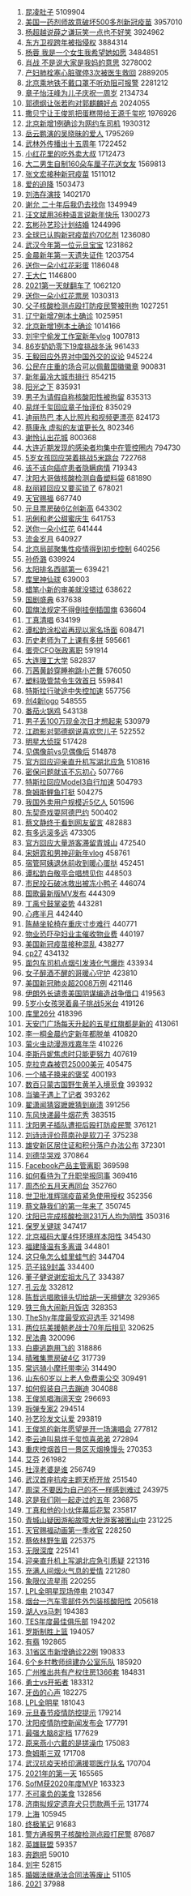 1. [昆凌肚子](https://s.weibo.com/weibo?q=%E6%98%86%E5%87%8C%E8%82%9A%E5%AD%90&Refer=top) 5109904
1. [美国一药剂师故意破坏500多剂新冠疫苗](https://s.weibo.com/weibo?q=%23%E7%BE%8E%E5%9B%BD%E4%B8%80%E8%8D%AF%E5%89%82%E5%B8%88%E6%95%85%E6%84%8F%E7%A0%B4%E5%9D%8F500%E5%A4%9A%E5%89%82%E6%96%B0%E5%86%A0%E7%96%AB%E8%8B%97%23&Refer=top) 3957010
1. [杨超越说薛之谦玩笑一点也不好笑](https://s.weibo.com/weibo?q=%E6%9D%A8%E8%B6%85%E8%B6%8A%E8%AF%B4%E8%96%9B%E4%B9%8B%E8%B0%A6%E7%8E%A9%E7%AC%91%E4%B8%80%E7%82%B9%E4%B9%9F%E4%B8%8D%E5%A5%BD%E7%AC%91&Refer=top) 3924962
1. [东方卫视跨年被指侵权](https://s.weibo.com/weibo?q=%23%E4%B8%9C%E6%96%B9%E5%8D%AB%E8%A7%86%E8%B7%A8%E5%B9%B4%E8%A2%AB%E6%8C%87%E4%BE%B5%E6%9D%83%23&Refer=top) 3884314
1. [杨蓉 我是一个女生我希望她如愿](https://s.weibo.com/weibo?q=%E6%9D%A8%E8%93%89%20%E6%88%91%E6%98%AF%E4%B8%80%E4%B8%AA%E5%A5%B3%E7%94%9F%E6%88%91%E5%B8%8C%E6%9C%9B%E5%A5%B9%E5%A6%82%E6%84%BF&Refer=top) 3484851
1. [肖战 不是说大家是我妈的意思](https://s.weibo.com/weibo?q=%E8%82%96%E6%88%98%20%E4%B8%8D%E6%98%AF%E8%AF%B4%E5%A4%A7%E5%AE%B6%E6%98%AF%E6%88%91%E5%A6%88%E7%9A%84%E6%84%8F%E6%80%9D&Refer=top) 3278002
1. [产妇肺栓塞心脏骤停3次被医生救回](https://s.weibo.com/weibo?q=%23%E4%BA%A7%E5%A6%87%E8%82%BA%E6%A0%93%E5%A1%9E%E5%BF%83%E8%84%8F%E9%AA%A4%E5%81%9C3%E6%AC%A1%E8%A2%AB%E5%8C%BB%E7%94%9F%E6%95%91%E5%9B%9E%23&Refer=top) 2889205
1. [北京乘地铁不戴口罩不听劝阻可报警](https://s.weibo.com/weibo?q=%23%E5%8C%97%E4%BA%AC%E4%B9%98%E5%9C%B0%E9%93%81%E4%B8%8D%E6%88%B4%E5%8F%A3%E7%BD%A9%E4%B8%8D%E5%90%AC%E5%8A%9D%E9%98%BB%E5%8F%AF%E6%8A%A5%E8%AD%A6%23&Refer=top) 2281212
1. [章子怡汪峰为儿子庆祝一周岁](https://s.weibo.com/weibo?q=%E7%AB%A0%E5%AD%90%E6%80%A1%E6%B1%AA%E5%B3%B0%E4%B8%BA%E5%84%BF%E5%AD%90%E5%BA%86%E7%A5%9D%E4%B8%80%E5%91%A8%E5%B2%81&Refer=top) 2134734
1. [郭德纲让张若昀对郭麒麟好点](https://s.weibo.com/weibo?q=%23%E9%83%AD%E5%BE%B7%E7%BA%B2%E8%AE%A9%E5%BC%A0%E8%8B%A5%E6%98%80%E5%AF%B9%E9%83%AD%E9%BA%92%E9%BA%9F%E5%A5%BD%E7%82%B9%23&Refer=top) 2024055
1. [撒贝宁让王俊凯把蛋糕带给王源千玺吃](https://s.weibo.com/weibo?q=%23%E6%92%92%E8%B4%9D%E5%AE%81%E8%AE%A9%E7%8E%8B%E4%BF%8A%E5%87%AF%E6%8A%8A%E8%9B%8B%E7%B3%95%E5%B8%A6%E7%BB%99%E7%8E%8B%E6%BA%90%E5%8D%83%E7%8E%BA%E5%90%83%23&Refer=top) 1976926
1. [北京新增1例确诊为网约车司机](https://s.weibo.com/weibo?q=%23%E5%8C%97%E4%BA%AC%E6%96%B0%E5%A2%9E1%E4%BE%8B%E7%A1%AE%E8%AF%8A%E4%B8%BA%E7%BD%91%E7%BA%A6%E8%BD%A6%E5%8F%B8%E6%9C%BA%23&Refer=top) 1930312
1. [岳云鹏演的吴晓昧的爱人](https://s.weibo.com/weibo?q=%23%E5%B2%B3%E4%BA%91%E9%B9%8F%E6%BC%94%E7%9A%84%E5%90%B4%E6%99%93%E6%98%A7%E7%9A%84%E7%88%B1%E4%BA%BA%23&Refer=top) 1795269
1. [武林外传播出十五周年](https://s.weibo.com/weibo?q=%23%E6%AD%A6%E6%9E%97%E5%A4%96%E4%BC%A0%E6%92%AD%E5%87%BA%E5%8D%81%E4%BA%94%E5%91%A8%E5%B9%B4%23&Refer=top) 1722452
1. [小红花里的吃外卖大叔](https://s.weibo.com/weibo?q=%23%E5%B0%8F%E7%BA%A2%E8%8A%B1%E9%87%8C%E7%9A%84%E5%90%83%E5%A4%96%E5%8D%96%E5%A4%A7%E5%8F%94%23&Refer=top) 1712473
1. [大二男生自制160朵车厘子花送女友](https://s.weibo.com/weibo?q=%E5%A4%A7%E4%BA%8C%E7%94%B7%E7%94%9F%E8%87%AA%E5%88%B6160%E6%9C%B5%E8%BD%A6%E5%8E%98%E5%AD%90%E8%8A%B1%E9%80%81%E5%A5%B3%E5%8F%8B&Refer=top) 1569813
1. [张文宏接种新冠疫苗](https://s.weibo.com/weibo?q=%E5%BC%A0%E6%96%87%E5%AE%8F%E6%8E%A5%E7%A7%8D%E6%96%B0%E5%86%A0%E7%96%AB%E8%8B%97&Refer=top) 1511012
1. [爱的迫降](https://s.weibo.com/weibo?q=%E7%88%B1%E7%9A%84%E8%BF%AB%E9%99%8D&Refer=top) 1503473
1. [刘浩存演技](https://s.weibo.com/weibo?q=%E5%88%98%E6%B5%A9%E5%AD%98%E6%BC%94%E6%8A%80&Refer=top) 1402170
1. [谢允 二十年后我仍去找你](https://s.weibo.com/weibo?q=%E8%B0%A2%E5%85%81%20%E4%BA%8C%E5%8D%81%E5%B9%B4%E5%90%8E%E6%88%91%E4%BB%8D%E5%8E%BB%E6%89%BE%E4%BD%A0&Refer=top) 1349949
1. [汪文斌用36种语言说新年快乐](https://s.weibo.com/weibo?q=%23%E6%B1%AA%E6%96%87%E6%96%8C%E7%94%A836%E7%A7%8D%E8%AF%AD%E8%A8%80%E8%AF%B4%E6%96%B0%E5%B9%B4%E5%BF%AB%E4%B9%90%23&Refer=top) 1300273
1. [玄彬孙艺珍计划结婚](https://s.weibo.com/weibo?q=%23%E7%8E%84%E5%BD%AC%E5%AD%99%E8%89%BA%E7%8F%8D%E8%AE%A1%E5%88%92%E7%BB%93%E5%A9%9A%23&Refer=top) 1244996
1. [全球已认购新冠疫苗约70亿剂](https://s.weibo.com/weibo?q=%E5%85%A8%E7%90%83%E5%B7%B2%E8%AE%A4%E8%B4%AD%E6%96%B0%E5%86%A0%E7%96%AB%E8%8B%97%E7%BA%A670%E4%BA%BF%E5%89%82&Refer=top) 1236080
1. [武汉今年第一位元旦宝宝](https://s.weibo.com/weibo?q=%E6%AD%A6%E6%B1%89%E4%BB%8A%E5%B9%B4%E7%AC%AC%E4%B8%80%E4%BD%8D%E5%85%83%E6%97%A6%E5%AE%9D%E5%AE%9D&Refer=top) 1231862
1. [金晨新年第一天遗失证件](https://s.weibo.com/weibo?q=%23%E9%87%91%E6%99%A8%E6%96%B0%E5%B9%B4%E7%AC%AC%E4%B8%80%E5%A4%A9%E9%81%97%E5%A4%B1%E8%AF%81%E4%BB%B6%23&Refer=top) 1203754
1. [送你一朵小红花彩蛋](https://s.weibo.com/weibo?q=%E9%80%81%E4%BD%A0%E4%B8%80%E6%9C%B5%E5%B0%8F%E7%BA%A2%E8%8A%B1%E5%BD%A9%E8%9B%8B&Refer=top) 1186048
1. [王大仁](https://s.weibo.com/weibo?q=%E7%8E%8B%E5%A4%A7%E4%BB%81&Refer=top) 1146800
1. [2021第一天就翻车了](https://s.weibo.com/weibo?q=%232021%E7%AC%AC%E4%B8%80%E5%A4%A9%E5%B0%B1%E7%BF%BB%E8%BD%A6%E4%BA%86%23&Refer=top) 1062120
1. [送你一朵小红花票房](https://s.weibo.com/weibo?q=%E9%80%81%E4%BD%A0%E4%B8%80%E6%9C%B5%E5%B0%8F%E7%BA%A2%E8%8A%B1%E7%A5%A8%E6%88%BF&Refer=top) 1030313
1. [父子核酸检测点殴打防疫民警被刑拘](https://s.weibo.com/weibo?q=%23%E7%88%B6%E5%AD%90%E6%A0%B8%E9%85%B8%E6%A3%80%E6%B5%8B%E7%82%B9%E6%AE%B4%E6%89%93%E9%98%B2%E7%96%AB%E6%B0%91%E8%AD%A6%E8%A2%AB%E5%88%91%E6%8B%98%23&Refer=top) 1027251
1. [辽宁新增7例本土确诊](https://s.weibo.com/weibo?q=%23%E8%BE%BD%E5%AE%81%E6%96%B0%E5%A2%9E7%E4%BE%8B%E6%9C%AC%E5%9C%9F%E7%A1%AE%E8%AF%8A%23&Refer=top) 1025951
1. [北京新增1例本土确诊](https://s.weibo.com/weibo?q=%23%E5%8C%97%E4%BA%AC%E6%96%B0%E5%A2%9E1%E4%BE%8B%E6%9C%AC%E5%9C%9F%E7%A1%AE%E8%AF%8A%23&Refer=top) 1014166
1. [刘宇宁偷发工作室新年vlog](https://s.weibo.com/weibo?q=%23%E5%88%98%E5%AE%87%E5%AE%81%E5%81%B7%E5%8F%91%E5%B7%A5%E4%BD%9C%E5%AE%A4%E6%96%B0%E5%B9%B4vlog%23&Refer=top) 1007813
1. [86岁奶奶零下19度挑战冬泳](https://s.weibo.com/weibo?q=%2386%E5%B2%81%E5%A5%B6%E5%A5%B6%E9%9B%B6%E4%B8%8B19%E5%BA%A6%E6%8C%91%E6%88%98%E5%86%AC%E6%B3%B3%23&Refer=top) 961433
1. [王毅回应外界对中国外交的议论](https://s.weibo.com/weibo?q=%23%E7%8E%8B%E6%AF%85%E5%9B%9E%E5%BA%94%E5%A4%96%E7%95%8C%E5%AF%B9%E4%B8%AD%E5%9B%BD%E5%A4%96%E4%BA%A4%E7%9A%84%E8%AE%AE%E8%AE%BA%23&Refer=top) 945224
1. [公民在庄重的场合可以佩戴国徽徽章](https://s.weibo.com/weibo?q=%E5%85%AC%E6%B0%91%E5%9C%A8%E5%BA%84%E9%87%8D%E7%9A%84%E5%9C%BA%E5%90%88%E5%8F%AF%E4%BB%A5%E4%BD%A9%E6%88%B4%E5%9B%BD%E5%BE%BD%E5%BE%BD%E7%AB%A0&Refer=top) 900831
1. [新年最冷大城市排行](https://s.weibo.com/weibo?q=%23%E6%96%B0%E5%B9%B4%E6%9C%80%E5%86%B7%E5%A4%A7%E5%9F%8E%E5%B8%82%E6%8E%92%E8%A1%8C%23&Refer=top) 854215
1. [阳光之下](https://s.weibo.com/weibo?q=%E9%98%B3%E5%85%89%E4%B9%8B%E4%B8%8B&Refer=top) 835931
1. [男子为请假自称核酸阳性被拘留](https://s.weibo.com/weibo?q=%23%E7%94%B7%E5%AD%90%E4%B8%BA%E8%AF%B7%E5%81%87%E8%87%AA%E7%A7%B0%E6%A0%B8%E9%85%B8%E9%98%B3%E6%80%A7%E8%A2%AB%E6%8B%98%E7%95%99%23&Refer=top) 835313
1. [易烊千玺回应章子怡评价](https://s.weibo.com/weibo?q=%23%E6%98%93%E7%83%8A%E5%8D%83%E7%8E%BA%E5%9B%9E%E5%BA%94%E7%AB%A0%E5%AD%90%E6%80%A1%E8%AF%84%E4%BB%B7%23&Refer=top) 835029
1. [迪丽热巴 本人比照片和视频更漂亮](https://s.weibo.com/weibo?q=%E8%BF%AA%E4%B8%BD%E7%83%AD%E5%B7%B4%20%E6%9C%AC%E4%BA%BA%E6%AF%94%E7%85%A7%E7%89%87%E5%92%8C%E8%A7%86%E9%A2%91%E6%9B%B4%E6%BC%82%E4%BA%AE&Refer=top) 824173
1. [蔡康永 虚拟的友谊更长久](https://s.weibo.com/weibo?q=%E8%94%A1%E5%BA%B7%E6%B0%B8%20%E8%99%9A%E6%8B%9F%E7%9A%84%E5%8F%8B%E8%B0%8A%E6%9B%B4%E9%95%BF%E4%B9%85&Refer=top) 802346
1. [谢怜认出花城](https://s.weibo.com/weibo?q=%23%E8%B0%A2%E6%80%9C%E8%AE%A4%E5%87%BA%E8%8A%B1%E5%9F%8E%23&Refer=top) 800368
1. [大连近期发现的感染者均集中在管控圈内](https://s.weibo.com/weibo?q=%23%E5%A4%A7%E8%BF%9E%E8%BF%91%E6%9C%9F%E5%8F%91%E7%8E%B0%E7%9A%84%E6%84%9F%E6%9F%93%E8%80%85%E5%9D%87%E9%9B%86%E4%B8%AD%E5%9C%A8%E7%AE%A1%E6%8E%A7%E5%9C%88%E5%86%85%23&Refer=top) 794730
1. [5岁女孩回应哭着挑战5米跳台](https://s.weibo.com/weibo?q=5%E5%B2%81%E5%A5%B3%E5%AD%A9%E5%9B%9E%E5%BA%94%E5%93%AD%E7%9D%80%E6%8C%91%E6%88%985%E7%B1%B3%E8%B7%B3%E5%8F%B0&Refer=top) 722768
1. [该不该向癌症患者隐瞒病情](https://s.weibo.com/weibo?q=%23%E8%AF%A5%E4%B8%8D%E8%AF%A5%E5%90%91%E7%99%8C%E7%97%87%E6%82%A3%E8%80%85%E9%9A%90%E7%9E%92%E7%97%85%E6%83%85%23&Refer=top) 719343
1. [沈阳大哥做核酸检测自备塑料袋](https://s.weibo.com/weibo?q=%E6%B2%88%E9%98%B3%E5%A4%A7%E5%93%A5%E5%81%9A%E6%A0%B8%E9%85%B8%E6%A3%80%E6%B5%8B%E8%87%AA%E5%A4%87%E5%A1%91%E6%96%99%E8%A2%8B&Refer=top) 681890
1. [赵丽颖回应又要买锁了](https://s.weibo.com/weibo?q=%23%E8%B5%B5%E4%B8%BD%E9%A2%96%E5%9B%9E%E5%BA%94%E5%8F%88%E8%A6%81%E4%B9%B0%E9%94%81%E4%BA%86%23&Refer=top) 678021
1. [天官赐福](https://s.weibo.com/weibo?q=%E5%A4%A9%E5%AE%98%E8%B5%90%E7%A6%8F&Refer=top) 667740
1. [元旦票房破6亿创新高](https://s.weibo.com/weibo?q=%E5%85%83%E6%97%A6%E7%A5%A8%E6%88%BF%E7%A0%B46%E4%BA%BF%E5%88%9B%E6%96%B0%E9%AB%98&Refer=top) 643302
1. [巩俐和老公甜蜜庆生](https://s.weibo.com/weibo?q=%E5%B7%A9%E4%BF%90%E5%92%8C%E8%80%81%E5%85%AC%E7%94%9C%E8%9C%9C%E5%BA%86%E7%94%9F&Refer=top) 641753
1. [送你一朵小红花](https://s.weibo.com/weibo?q=%E9%80%81%E4%BD%A0%E4%B8%80%E6%9C%B5%E5%B0%8F%E7%BA%A2%E8%8A%B1&Refer=top) 641444
1. [流金岁月](https://s.weibo.com/weibo?q=%E6%B5%81%E9%87%91%E5%B2%81%E6%9C%88&Refer=top) 640927
1. [北京局部聚集性疫情得到初步控制](https://s.weibo.com/weibo?q=%23%E5%8C%97%E4%BA%AC%E5%B1%80%E9%83%A8%E8%81%9A%E9%9B%86%E6%80%A7%E7%96%AB%E6%83%85%E5%BE%97%E5%88%B0%E5%88%9D%E6%AD%A5%E6%8E%A7%E5%88%B6%23&Refer=top) 640256
1. [孙侨潞](https://s.weibo.com/weibo?q=%E5%AD%99%E4%BE%A8%E6%BD%9E&Refer=top) 639924
1. [太阳排名西部第一](https://s.weibo.com/weibo?q=%E5%A4%AA%E9%98%B3%E6%8E%92%E5%90%8D%E8%A5%BF%E9%83%A8%E7%AC%AC%E4%B8%80&Refer=top) 639421
1. [库里神仙球](https://s.weibo.com/weibo?q=%23%E5%BA%93%E9%87%8C%E7%A5%9E%E4%BB%99%E7%90%83%23&Refer=top) 639003
1. [蜡笔小新的审美就没错过](https://s.weibo.com/weibo?q=%E8%9C%A1%E7%AC%94%E5%B0%8F%E6%96%B0%E7%9A%84%E5%AE%A1%E7%BE%8E%E5%B0%B1%E6%B2%A1%E9%94%99%E8%BF%87&Refer=top) 638622
1. [国剧盛典](https://s.weibo.com/weibo?q=%23%E5%9B%BD%E5%89%A7%E7%9B%9B%E5%85%B8%23&Refer=top) 637638
1. [国旗法规定不得倒挂倒插国旗](https://s.weibo.com/weibo?q=%23%E5%9B%BD%E6%97%97%E6%B3%95%E8%A7%84%E5%AE%9A%E4%B8%8D%E5%BE%97%E5%80%92%E6%8C%82%E5%80%92%E6%8F%92%E5%9B%BD%E6%97%97%23&Refer=top) 636604
1. [丁真清唱](https://s.weibo.com/weibo?q=%E4%B8%81%E7%9C%9F%E6%B8%85%E5%94%B1&Refer=top) 634199
1. [谭松韵涂松岩再现以家名场面](https://s.weibo.com/weibo?q=%23%E8%B0%AD%E6%9D%BE%E9%9F%B5%E6%B6%82%E6%9D%BE%E5%B2%A9%E5%86%8D%E7%8E%B0%E4%BB%A5%E5%AE%B6%E5%90%8D%E5%9C%BA%E9%9D%A2%23&Refer=top) 608471
1. [历史老师为了上课有多拼](https://s.weibo.com/weibo?q=%23%E5%8E%86%E5%8F%B2%E8%80%81%E5%B8%88%E4%B8%BA%E4%BA%86%E4%B8%8A%E8%AF%BE%E6%9C%89%E5%A4%9A%E6%8B%BC%23&Refer=top) 595661
1. [蛋壳CFO张政离职](https://s.weibo.com/weibo?q=%E8%9B%8B%E5%A3%B3CFO%E5%BC%A0%E6%94%BF%E7%A6%BB%E8%81%8C&Refer=top) 591914
1. [大连理工大学](https://s.weibo.com/weibo?q=%E5%A4%A7%E8%BF%9E%E7%90%86%E5%B7%A5%E5%A4%A7%E5%AD%A6&Refer=top) 582837
1. [万茜黄龄穿睡袍跳小芒舞](https://s.weibo.com/weibo?q=%23%E4%B8%87%E8%8C%9C%E9%BB%84%E9%BE%84%E7%A9%BF%E7%9D%A1%E8%A2%8D%E8%B7%B3%E5%B0%8F%E8%8A%92%E8%88%9E%23&Refer=top) 576050
1. [塑料吸管禁令生效首日](https://s.weibo.com/weibo?q=%23%E5%A1%91%E6%96%99%E5%90%B8%E7%AE%A1%E7%A6%81%E4%BB%A4%E7%94%9F%E6%95%88%E9%A6%96%E6%97%A5%23&Refer=top) 559841
1. [特斯拉行驶途中失控加速](https://s.weibo.com/weibo?q=%E7%89%B9%E6%96%AF%E6%8B%89%E8%A1%8C%E9%A9%B6%E9%80%94%E4%B8%AD%E5%A4%B1%E6%8E%A7%E5%8A%A0%E9%80%9F&Refer=top) 557756
1. [创4新logo](https://s.weibo.com/weibo?q=%23%E5%88%9B4%E6%96%B0logo%23&Refer=top) 548555
1. [番茄火锅鸡](https://s.weibo.com/weibo?q=%23%E7%95%AA%E8%8C%84%E7%81%AB%E9%94%85%E9%B8%A1%23&Refer=top) 543138
1. [男子丢100万现金次日才想起来](https://s.weibo.com/weibo?q=%E7%94%B7%E5%AD%90%E4%B8%A2100%E4%B8%87%E7%8E%B0%E9%87%91%E6%AC%A1%E6%97%A5%E6%89%8D%E6%83%B3%E8%B5%B7%E6%9D%A5&Refer=top) 530979
1. [江疏影对郭德纲说喜欢您儿子](https://s.weibo.com/weibo?q=%23%E6%B1%9F%E7%96%8F%E5%BD%B1%E5%AF%B9%E9%83%AD%E5%BE%B7%E7%BA%B2%E8%AF%B4%E5%96%9C%E6%AC%A2%E6%82%A8%E5%84%BF%E5%AD%90%23&Refer=top) 522552
1. [明星大侦探](https://s.weibo.com/weibo?q=%E6%98%8E%E6%98%9F%E5%A4%A7%E4%BE%A6%E6%8E%A2&Refer=top) 517428
1. [见偶像前vs见偶像后](https://s.weibo.com/weibo?q=%23%E8%A7%81%E5%81%B6%E5%83%8F%E5%89%8Dvs%E8%A7%81%E5%81%B6%E5%83%8F%E5%90%8E%23&Refer=top) 514878
1. [官方回应迎亲直升机写湖北应急](https://s.weibo.com/weibo?q=%E5%AE%98%E6%96%B9%E5%9B%9E%E5%BA%94%E8%BF%8E%E4%BA%B2%E7%9B%B4%E5%8D%87%E6%9C%BA%E5%86%99%E6%B9%96%E5%8C%97%E5%BA%94%E6%80%A5&Refer=top) 510816
1. [密保问题就该不忘初心](https://s.weibo.com/weibo?q=%23%E5%AF%86%E4%BF%9D%E9%97%AE%E9%A2%98%E5%B0%B1%E8%AF%A5%E4%B8%8D%E5%BF%98%E5%88%9D%E5%BF%83%23&Refer=top) 507766
1. [特斯拉回应Model3自行加速](https://s.weibo.com/weibo?q=%E7%89%B9%E6%96%AF%E6%8B%89%E5%9B%9E%E5%BA%94Model3%E8%87%AA%E8%A1%8C%E5%8A%A0%E9%80%9F&Refer=top) 504793
1. [詹姆斯鲤鱼打挺](https://s.weibo.com/weibo?q=%E8%A9%B9%E5%A7%86%E6%96%AF%E9%B2%A4%E9%B1%BC%E6%89%93%E6%8C%BA&Refer=top) 504275
1. [我国外卖用户规模近5亿人](https://s.weibo.com/weibo?q=%23%E6%88%91%E5%9B%BD%E5%A4%96%E5%8D%96%E7%94%A8%E6%88%B7%E8%A7%84%E6%A8%A1%E8%BF%915%E4%BA%BF%E4%BA%BA%23&Refer=top) 501596
1. [东契奇戏耍阿德巴约](https://s.weibo.com/weibo?q=%E4%B8%9C%E5%A5%91%E5%A5%87%E6%88%8F%E8%80%8D%E9%98%BF%E5%BE%B7%E5%B7%B4%E7%BA%A6&Refer=top) 500402
1. [蔡文静终于看到网友留言](https://s.weibo.com/weibo?q=%23%E8%94%A1%E6%96%87%E9%9D%99%E7%BB%88%E4%BA%8E%E7%9C%8B%E5%88%B0%E7%BD%91%E5%8F%8B%E7%95%99%E8%A8%80%23&Refer=top) 482883
1. [有多远滚多远](https://s.weibo.com/weibo?q=%E6%9C%89%E5%A4%9A%E8%BF%9C%E6%BB%9A%E5%A4%9A%E8%BF%9C&Refer=top) 473305
1. [官方回应大量游客滞留青城山](https://s.weibo.com/weibo?q=%23%E5%AE%98%E6%96%B9%E5%9B%9E%E5%BA%94%E5%A4%A7%E9%87%8F%E6%B8%B8%E5%AE%A2%E6%BB%9E%E7%95%99%E9%9D%92%E5%9F%8E%E5%B1%B1%23&Refer=top) 472540
1. [宋妍霏和男神迎新年vlog](https://s.weibo.com/weibo?q=%23%E5%AE%8B%E5%A6%8D%E9%9C%8F%E5%92%8C%E7%94%B7%E7%A5%9E%E8%BF%8E%E6%96%B0%E5%B9%B4vlog%23&Refer=top) 458761
1. [宿管阿姨退休前收到暖心蛋挞](https://s.weibo.com/weibo?q=%23%E5%AE%BF%E7%AE%A1%E9%98%BF%E5%A7%A8%E9%80%80%E4%BC%91%E5%89%8D%E6%94%B6%E5%88%B0%E6%9A%96%E5%BF%83%E8%9B%8B%E6%8C%9E%23&Refer=top) 452451
1. [谭松韵白敬亭合唱想见你](https://s.weibo.com/weibo?q=%E8%B0%AD%E6%9D%BE%E9%9F%B5%E7%99%BD%E6%95%AC%E4%BA%AD%E5%90%88%E5%94%B1%E6%83%B3%E8%A7%81%E4%BD%A0&Refer=top) 448503
1. [市民投石破冰救出被冻小鸭子](https://s.weibo.com/weibo?q=%E5%B8%82%E6%B0%91%E6%8A%95%E7%9F%B3%E7%A0%B4%E5%86%B0%E6%95%91%E5%87%BA%E8%A2%AB%E5%86%BB%E5%B0%8F%E9%B8%AD%E5%AD%90&Refer=top) 446074
1. [国歌最新版MV发布](https://s.weibo.com/weibo?q=%23%E5%9B%BD%E6%AD%8C%E6%9C%80%E6%96%B0%E7%89%88MV%E5%8F%91%E5%B8%83%23&Refer=top) 444309
1. [丁禹兮鼓掌姿势](https://s.weibo.com/weibo?q=%23%E4%B8%81%E7%A6%B9%E5%85%AE%E9%BC%93%E6%8E%8C%E5%A7%BF%E5%8A%BF%23&Refer=top) 443281
1. [心疼半月](https://s.weibo.com/weibo?q=%23%E5%BF%83%E7%96%BC%E5%8D%8A%E6%9C%88%23&Refer=top) 442440
1. [陈赫坐轮椅在重庆寸步难行](https://s.weibo.com/weibo?q=%E9%99%88%E8%B5%AB%E5%9D%90%E8%BD%AE%E6%A4%85%E5%9C%A8%E9%87%8D%E5%BA%86%E5%AF%B8%E6%AD%A5%E9%9A%BE%E8%A1%8C&Refer=top) 440771
1. [物业恐吓孕妇业主催收物业费](https://s.weibo.com/weibo?q=%23%E7%89%A9%E4%B8%9A%E6%81%90%E5%90%93%E5%AD%95%E5%A6%87%E4%B8%9A%E4%B8%BB%E5%82%AC%E6%94%B6%E7%89%A9%E4%B8%9A%E8%B4%B9%23&Refer=top) 440197
1. [美国新冠疫苗接种混乱](https://s.weibo.com/weibo?q=%E7%BE%8E%E5%9B%BD%E6%96%B0%E5%86%A0%E7%96%AB%E8%8B%97%E6%8E%A5%E7%A7%8D%E6%B7%B7%E4%B9%B1&Refer=top) 438277
1. [cp27](https://s.weibo.com/weibo?q=cp27&Refer=top) 434132
1. [面包车司机点烟引发液化气爆炸](https://s.weibo.com/weibo?q=%E9%9D%A2%E5%8C%85%E8%BD%A6%E5%8F%B8%E6%9C%BA%E7%82%B9%E7%83%9F%E5%BC%95%E5%8F%91%E6%B6%B2%E5%8C%96%E6%B0%94%E7%88%86%E7%82%B8&Refer=top) 433934
1. [女子醉酒不醒的哥暖心守护](https://s.weibo.com/weibo?q=%E5%A5%B3%E5%AD%90%E9%86%89%E9%85%92%E4%B8%8D%E9%86%92%E7%9A%84%E5%93%A5%E6%9A%96%E5%BF%83%E5%AE%88%E6%8A%A4&Refer=top) 423810
1. [美国新冠肺炎超2008万例](https://s.weibo.com/weibo?q=%23%E7%BE%8E%E5%9B%BD%E6%96%B0%E5%86%A0%E8%82%BA%E7%82%8E%E8%B6%852008%E4%B8%87%E4%BE%8B%23&Refer=top) 421146
1. [伊朗外长谴责美国阴谋编造战争借口](https://s.weibo.com/weibo?q=%E4%BC%8A%E6%9C%97%E5%A4%96%E9%95%BF%E8%B0%B4%E8%B4%A3%E7%BE%8E%E5%9B%BD%E9%98%B4%E8%B0%8B%E7%BC%96%E9%80%A0%E6%88%98%E4%BA%89%E5%80%9F%E5%8F%A3&Refer=top) 419563
1. [5岁小女孩哭着鼻子挑战5米台](https://s.weibo.com/weibo?q=%235%E5%B2%81%E5%B0%8F%E5%A5%B3%E5%AD%A9%E5%93%AD%E7%9D%80%E9%BC%BB%E5%AD%90%E6%8C%91%E6%88%985%E7%B1%B3%E5%8F%B0%23&Refer=top) 419126
1. [库里26分](https://s.weibo.com/weibo?q=%E5%BA%93%E9%87%8C26%E5%88%86&Refer=top) 418396
1. [天安门广场每天升起的五星红旗都是新的](https://s.weibo.com/weibo?q=%E5%A4%A9%E5%AE%89%E9%97%A8%E5%B9%BF%E5%9C%BA%E6%AF%8F%E5%A4%A9%E5%8D%87%E8%B5%B7%E7%9A%84%E4%BA%94%E6%98%9F%E7%BA%A2%E6%97%97%E9%83%BD%E6%98%AF%E6%96%B0%E7%9A%84&Refer=top) 413061
1. [李一桐金晨约定新年都脱单](https://s.weibo.com/weibo?q=%23%E6%9D%8E%E4%B8%80%E6%A1%90%E9%87%91%E6%99%A8%E7%BA%A6%E5%AE%9A%E6%96%B0%E5%B9%B4%E9%83%BD%E8%84%B1%E5%8D%95%23&Refer=top) 410820
1. [萤火虫动漫游戏嘉年华](https://s.weibo.com/weibo?q=%E8%90%A4%E7%81%AB%E8%99%AB%E5%8A%A8%E6%BC%AB%E6%B8%B8%E6%88%8F%E5%98%89%E5%B9%B4%E5%8D%8E&Refer=top) 410226
1. [李斯丹妮焦虑时只能更努力](https://s.weibo.com/weibo?q=%23%E6%9D%8E%E6%96%AF%E4%B8%B9%E5%A6%AE%E7%84%A6%E8%99%91%E6%97%B6%E5%8F%AA%E8%83%BD%E6%9B%B4%E5%8A%AA%E5%8A%9B%23&Refer=top) 407619
1. [克拉克森被罚25000美元](https://s.weibo.com/weibo?q=%E5%85%8B%E6%8B%89%E5%85%8B%E6%A3%AE%E8%A2%AB%E7%BD%9A25000%E7%BE%8E%E5%85%83&Refer=top) 405475
1. [一个橘子换来的褒奖](https://s.weibo.com/weibo?q=%23%E4%B8%80%E4%B8%AA%E6%A9%98%E5%AD%90%E6%8D%A2%E6%9D%A5%E7%9A%84%E8%A4%92%E5%A5%96%23&Refer=top) 400193
1. [数百只蒙古国野生黄羊入境觅食](https://s.weibo.com/weibo?q=%E6%95%B0%E7%99%BE%E5%8F%AA%E8%92%99%E5%8F%A4%E5%9B%BD%E9%87%8E%E7%94%9F%E9%BB%84%E7%BE%8A%E5%85%A5%E5%A2%83%E8%A7%85%E9%A3%9F&Refer=top) 393932
1. [当骗子遇上了记者](https://s.weibo.com/weibo?q=%23%E5%BD%93%E9%AA%97%E5%AD%90%E9%81%87%E4%B8%8A%E4%BA%86%E8%AE%B0%E8%80%85%23&Refer=top) 393262
1. [翟潇闻猜容嬷嬷猜到崩溃](https://s.weibo.com/weibo?q=%23%E7%BF%9F%E6%BD%87%E9%97%BB%E7%8C%9C%E5%AE%B9%E5%AC%B7%E5%AC%B7%E7%8C%9C%E5%88%B0%E5%B4%A9%E6%BA%83%23&Refer=top) 391256
1. [东风快递最牛烟花秀](https://s.weibo.com/weibo?q=%23%E4%B8%9C%E9%A3%8E%E5%BF%AB%E9%80%92%E6%9C%80%E7%89%9B%E7%83%9F%E8%8A%B1%E7%A7%80%23&Refer=top) 383515
1. [沈阳男子插队遭拒后殴打防疫民警](https://s.weibo.com/weibo?q=%23%E6%B2%88%E9%98%B3%E7%94%B7%E5%AD%90%E6%8F%92%E9%98%9F%E9%81%AD%E6%8B%92%E5%90%8E%E6%AE%B4%E6%89%93%E9%98%B2%E7%96%AB%E6%B0%91%E8%AD%A6%23&Refer=top) 376121
1. [刘诗诗评价蒋南孙是软刀子](https://s.weibo.com/weibo?q=%23%E5%88%98%E8%AF%97%E8%AF%97%E8%AF%84%E4%BB%B7%E8%92%8B%E5%8D%97%E5%AD%99%E6%98%AF%E8%BD%AF%E5%88%80%E5%AD%90%23&Refer=top) 375238
1. [雄安新区居住证和积分落户办法公布](https://s.weibo.com/weibo?q=%E9%9B%84%E5%AE%89%E6%96%B0%E5%8C%BA%E5%B1%85%E4%BD%8F%E8%AF%81%E5%92%8C%E7%A7%AF%E5%88%86%E8%90%BD%E6%88%B7%E5%8A%9E%E6%B3%95%E5%85%AC%E5%B8%83&Refer=top) 372301
1. [刘德华哭戏](https://s.weibo.com/weibo?q=%23%E5%88%98%E5%BE%B7%E5%8D%8E%E5%93%AD%E6%88%8F%23&Refer=top) 370864
1. [Facebook产品主管离职](https://s.weibo.com/weibo?q=Facebook%E4%BA%A7%E5%93%81%E4%B8%BB%E7%AE%A1%E7%A6%BB%E8%81%8C&Refer=top) 369598
1. [如何看待为了升职举报同事](https://s.weibo.com/weibo?q=%23%E5%A6%82%E4%BD%95%E7%9C%8B%E5%BE%85%E4%B8%BA%E4%BA%86%E5%8D%87%E8%81%8C%E4%B8%BE%E6%8A%A5%E5%90%8C%E4%BA%8B%23&Refer=top) 369416
1. [周杰伦五月天再同台](https://s.weibo.com/weibo?q=%23%E5%91%A8%E6%9D%B0%E4%BC%A6%E4%BA%94%E6%9C%88%E5%A4%A9%E5%86%8D%E5%90%8C%E5%8F%B0%23&Refer=top) 352760
1. [世卫批准辉瑞疫苗紧急使用授权](https://s.weibo.com/weibo?q=%23%E4%B8%96%E5%8D%AB%E6%89%B9%E5%87%86%E8%BE%89%E7%91%9E%E7%96%AB%E8%8B%97%E7%B4%A7%E6%80%A5%E4%BD%BF%E7%94%A8%E6%8E%88%E6%9D%83%23&Refer=top) 352356
1. [蔡文静我们的第一年来了](https://s.weibo.com/weibo?q=%23%E8%94%A1%E6%96%87%E9%9D%99%E6%88%91%E4%BB%AC%E7%9A%84%E7%AC%AC%E4%B8%80%E5%B9%B4%E6%9D%A5%E4%BA%86%23&Refer=top) 350745
1. [沈阳已完成核酸检测231万人均为阴性](https://s.weibo.com/weibo?q=%23%E6%B2%88%E9%98%B3%E5%B7%B2%E5%AE%8C%E6%88%90%E6%A0%B8%E9%85%B8%E6%A3%80%E6%B5%8B231%E4%B8%87%E4%BA%BA%E5%9D%87%E4%B8%BA%E9%98%B4%E6%80%A7%23&Refer=top) 350316
1. [保罗关键球](https://s.weibo.com/weibo?q=%E4%BF%9D%E7%BD%97%E5%85%B3%E9%94%AE%E7%90%83&Refer=top) 347417
1. [北京福码大厦4件环境样本阳性](https://s.weibo.com/weibo?q=%23%E5%8C%97%E4%BA%AC%E7%A6%8F%E7%A0%81%E5%A4%A7%E5%8E%A64%E4%BB%B6%E7%8E%AF%E5%A2%83%E6%A0%B7%E6%9C%AC%E9%98%B3%E6%80%A7%23&Refer=top) 345430
1. [福建降温有多离谱](https://s.weibo.com/weibo?q=%23%E7%A6%8F%E5%BB%BA%E9%99%8D%E6%B8%A9%E6%9C%89%E5%A4%9A%E7%A6%BB%E8%B0%B1%23&Refer=top) 344801
1. [这只龟怎么蛙里蛙气的](https://s.weibo.com/weibo?q=%23%E8%BF%99%E5%8F%AA%E9%BE%9F%E6%80%8E%E4%B9%88%E8%9B%99%E9%87%8C%E8%9B%99%E6%B0%94%E7%9A%84%23&Refer=top) 344704
1. [范子铭9封盖](https://s.weibo.com/weibo?q=%E8%8C%83%E5%AD%90%E9%93%AD9%E5%B0%81%E7%9B%96&Refer=top) 334400
1. [董子健说谢宏祖太凡了](https://s.weibo.com/weibo?q=%23%E8%91%A3%E5%AD%90%E5%81%A5%E8%AF%B4%E8%B0%A2%E5%AE%8F%E7%A5%96%E5%A4%AA%E5%87%A1%E4%BA%86%23&Refer=top) 334387
1. [孔云龙](https://s.weibo.com/weibo?q=%E5%AD%94%E4%BA%91%E9%BE%99&Refer=top) 332812
1. [陈哲远唱歌镜头切给胡一天檀健次](https://s.weibo.com/weibo?q=%E9%99%88%E5%93%B2%E8%BF%9C%E5%94%B1%E6%AD%8C%E9%95%9C%E5%A4%B4%E5%88%87%E7%BB%99%E8%83%A1%E4%B8%80%E5%A4%A9%E6%AA%80%E5%81%A5%E6%AC%A1&Refer=top) 329365
1. [铁三角大闹新月饭店](https://s.weibo.com/weibo?q=%23%E9%93%81%E4%B8%89%E8%A7%92%E5%A4%A7%E9%97%B9%E6%96%B0%E6%9C%88%E9%A5%AD%E5%BA%97%23&Refer=top) 328353
1. [TheShy年度最受欢迎选手](https://s.weibo.com/weibo?q=%23TheShy%E5%B9%B4%E5%BA%A6%E6%9C%80%E5%8F%97%E6%AC%A2%E8%BF%8E%E9%80%89%E6%89%8B%23&Refer=top) 321498
1. [两位抗美援朝老战士70年后相见](https://s.weibo.com/weibo?q=%E4%B8%A4%E4%BD%8D%E6%8A%97%E7%BE%8E%E6%8F%B4%E6%9C%9D%E8%80%81%E6%88%98%E5%A3%AB70%E5%B9%B4%E5%90%8E%E7%9B%B8%E8%A7%81&Refer=top) 320625
1. [民法典](https://s.weibo.com/weibo?q=%23%E6%B0%91%E6%B3%95%E5%85%B8%23&Refer=top) 320096
1. [白鹿逃跑用飞的](https://s.weibo.com/weibo?q=%23%E7%99%BD%E9%B9%BF%E9%80%83%E8%B7%91%E7%94%A8%E9%A3%9E%E7%9A%84%23&Refer=top) 318886
1. [晴雅集票房破4亿](https://s.weibo.com/weibo?q=%23%E6%99%B4%E9%9B%85%E9%9B%86%E7%A5%A8%E6%88%BF%E7%A0%B44%E4%BA%BF%23&Refer=top) 317739
1. [常远骑小摩托带李沁](https://s.weibo.com/weibo?q=%23%E5%B8%B8%E8%BF%9C%E9%AA%91%E5%B0%8F%E6%91%A9%E6%89%98%E5%B8%A6%E6%9D%8E%E6%B2%81%23&Refer=top) 314490
1. [山东60岁以上老人免费乘公交](https://s.weibo.com/weibo?q=%23%E5%B1%B1%E4%B8%9C60%E5%B2%81%E4%BB%A5%E4%B8%8A%E8%80%81%E4%BA%BA%E5%85%8D%E8%B4%B9%E4%B9%98%E5%85%AC%E4%BA%A4%23&Refer=top) 309491
1. [如何假装自己去蹦迪](https://s.weibo.com/weibo?q=%23%E5%A6%82%E4%BD%95%E5%81%87%E8%A3%85%E8%87%AA%E5%B7%B1%E5%8E%BB%E8%B9%A6%E8%BF%AA%23&Refer=top) 304088
1. [王俊凯唱海阔天空](https://s.weibo.com/weibo?q=%23%E7%8E%8B%E4%BF%8A%E5%87%AF%E5%94%B1%E6%B5%B7%E9%98%94%E5%A4%A9%E7%A9%BA%23&Refer=top) 296693
1. [拆弹专家2](https://s.weibo.com/weibo?q=%E6%8B%86%E5%BC%B9%E4%B8%93%E5%AE%B62&Refer=top) 294514
1. [孙艺珍发文认爱](https://s.weibo.com/weibo?q=%23%E5%AD%99%E8%89%BA%E7%8F%8D%E5%8F%91%E6%96%87%E8%AE%A4%E7%88%B1%23&Refer=top) 293819
1. [王俊凯的新年愿望是开一场演唱会](https://s.weibo.com/weibo?q=%E7%8E%8B%E4%BF%8A%E5%87%AF%E7%9A%84%E6%96%B0%E5%B9%B4%E6%84%BF%E6%9C%9B%E6%98%AF%E5%BC%80%E4%B8%80%E5%9C%BA%E6%BC%94%E5%94%B1%E4%BC%9A&Refer=top) 277812
1. [李云迪叫易烊千玺惊喜弟弟](https://s.weibo.com/weibo?q=%E6%9D%8E%E4%BA%91%E8%BF%AA%E5%8F%AB%E6%98%93%E7%83%8A%E5%8D%83%E7%8E%BA%E6%83%8A%E5%96%9C%E5%BC%9F%E5%BC%9F&Refer=top) 272894
1. [重庆控烟首日一景区灭烟换馒头](https://s.weibo.com/weibo?q=%23%E9%87%8D%E5%BA%86%E6%8E%A7%E7%83%9F%E9%A6%96%E6%97%A5%E4%B8%80%E6%99%AF%E5%8C%BA%E7%81%AD%E7%83%9F%E6%8D%A2%E9%A6%92%E5%A4%B4%23&Refer=top) 270353
1. [艾芬](https://s.weibo.com/weibo?q=%E8%89%BE%E8%8A%AC&Refer=top) 261982
1. [杜淳老婆是谁](https://s.weibo.com/weibo?q=%23%E6%9D%9C%E6%B7%B3%E8%80%81%E5%A9%86%E6%98%AF%E8%B0%81%23&Refer=top) 256749
1. [武汉首座抗疫主题天桥开放](https://s.weibo.com/weibo?q=%23%E6%AD%A6%E6%B1%89%E9%A6%96%E5%BA%A7%E6%8A%97%E7%96%AB%E4%B8%BB%E9%A2%98%E5%A4%A9%E6%A1%A5%E5%BC%80%E6%94%BE%23&Refer=top) 251540
1. [周深 不要因为自己的不一样感到难过](https://s.weibo.com/weibo?q=%E5%91%A8%E6%B7%B1%20%E4%B8%8D%E8%A6%81%E5%9B%A0%E4%B8%BA%E8%87%AA%E5%B7%B1%E7%9A%84%E4%B8%8D%E4%B8%80%E6%A0%B7%E6%84%9F%E5%88%B0%E9%9A%BE%E8%BF%87&Refer=top) 243975
1. [这是我们刚一起走过的五年](https://s.weibo.com/weibo?q=%23%E8%BF%99%E6%98%AF%E6%88%91%E4%BB%AC%E5%88%9A%E4%B8%80%E8%B5%B7%E8%B5%B0%E8%BF%87%E7%9A%84%E4%BA%94%E5%B9%B4%23&Refer=top) 236875
1. [丁真和他的小伙伴幕后花絮](https://s.weibo.com/weibo?q=%23%E4%B8%81%E7%9C%9F%E5%92%8C%E4%BB%96%E7%9A%84%E5%B0%8F%E4%BC%99%E4%BC%B4%E5%B9%95%E5%90%8E%E8%8A%B1%E7%B5%AE%23&Refer=top) 235817
1. [青城山疑因游船故障大批游客被困山中](https://s.weibo.com/weibo?q=%E9%9D%92%E5%9F%8E%E5%B1%B1%E7%96%91%E5%9B%A0%E6%B8%B8%E8%88%B9%E6%95%85%E9%9A%9C%E5%A4%A7%E6%89%B9%E6%B8%B8%E5%AE%A2%E8%A2%AB%E5%9B%B0%E5%B1%B1%E4%B8%AD&Refer=top) 231225
1. [天官赐福动画第一季收官](https://s.weibo.com/weibo?q=%23%E5%A4%A9%E5%AE%98%E8%B5%90%E7%A6%8F%E5%8A%A8%E7%94%BB%E7%AC%AC%E4%B8%80%E5%AD%A3%E6%94%B6%E5%AE%98%23&Refer=top) 228250
1. [蔡依林野生眉](https://s.weibo.com/weibo?q=%E8%94%A1%E4%BE%9D%E6%9E%97%E9%87%8E%E7%94%9F%E7%9C%89&Refer=top) 225375
1. [无限深度](https://s.weibo.com/weibo?q=%E6%97%A0%E9%99%90%E6%B7%B1%E5%BA%A6&Refer=top) 225141
1. [迎亲直升机上写湖北应急引质疑](https://s.weibo.com/weibo?q=%E8%BF%8E%E4%BA%B2%E7%9B%B4%E5%8D%87%E6%9C%BA%E4%B8%8A%E5%86%99%E6%B9%96%E5%8C%97%E5%BA%94%E6%80%A5%E5%BC%95%E8%B4%A8%E7%96%91&Refer=top) 221316
1. [充满人间烟火气息的爱情](https://s.weibo.com/weibo?q=%23%E5%85%85%E6%BB%A1%E4%BA%BA%E9%97%B4%E7%83%9F%E7%81%AB%E6%B0%94%E6%81%AF%E7%9A%84%E7%88%B1%E6%83%85%23&Refer=top) 221280
1. [象限仪流星雨](https://s.weibo.com/weibo?q=%23%E8%B1%A1%E9%99%90%E4%BB%AA%E6%B5%81%E6%98%9F%E9%9B%A8%23&Refer=top) 220255
1. [LPL全明星现场停电](https://s.weibo.com/weibo?q=%23LPL%E5%85%A8%E6%98%8E%E6%98%9F%E7%8E%B0%E5%9C%BA%E5%81%9C%E7%94%B5%23&Refer=top) 210347
1. [烟台一汽车零部件外包装核酸阳性](https://s.weibo.com/weibo?q=%23%E7%83%9F%E5%8F%B0%E4%B8%80%E6%B1%BD%E8%BD%A6%E9%9B%B6%E9%83%A8%E4%BB%B6%E5%A4%96%E5%8C%85%E8%A3%85%E6%A0%B8%E9%85%B8%E9%98%B3%E6%80%A7%23&Refer=top) 205618
1. [湖人vs马刺](https://s.weibo.com/weibo?q=%E6%B9%96%E4%BA%BAvs%E9%A9%AC%E5%88%BA&Refer=top) 194383
1. [TES年度最佳俱乐部](https://s.weibo.com/weibo?q=TES%E5%B9%B4%E5%BA%A6%E6%9C%80%E4%BD%B3%E4%BF%B1%E4%B9%90%E9%83%A8&Refer=top) 194202
1. [罗斯制胜上篮](https://s.weibo.com/weibo?q=%E7%BD%97%E6%96%AF%E5%88%B6%E8%83%9C%E4%B8%8A%E7%AF%AE&Refer=top) 194057
1. [有翡](https://s.weibo.com/weibo?q=%E6%9C%89%E7%BF%A1&Refer=top) 192865
1. [31省区市新增确诊22例](https://s.weibo.com/weibo?q=%2331%E7%9C%81%E5%8C%BA%E5%B8%82%E6%96%B0%E5%A2%9E%E7%A1%AE%E8%AF%8A22%E4%BE%8B%23&Refer=top) 190833
1. [6个乡村教师组建办公室乐队](https://s.weibo.com/weibo?q=6%E4%B8%AA%E4%B9%A1%E6%9D%91%E6%95%99%E5%B8%88%E7%BB%84%E5%BB%BA%E5%8A%9E%E5%85%AC%E5%AE%A4%E4%B9%90%E9%98%9F&Refer=top) 185920
1. [广州推出共有产权住房1366套](https://s.weibo.com/weibo?q=%23%E5%B9%BF%E5%B7%9E%E6%8E%A8%E5%87%BA%E5%85%B1%E6%9C%89%E4%BA%A7%E6%9D%83%E4%BD%8F%E6%88%BF1366%E5%A5%97%23&Refer=top) 184831
1. [勇士vs开拓者](https://s.weibo.com/weibo?q=%E5%8B%87%E5%A3%ABvs%E5%BC%80%E6%8B%93%E8%80%85&Refer=top) 183312
1. [牙齿的心声](https://s.weibo.com/weibo?q=%23%E7%89%99%E9%BD%BF%E7%9A%84%E5%BF%83%E5%A3%B0%23&Refer=top) 182275
1. [LPL全明星](https://s.weibo.com/weibo?q=%23LPL%E5%85%A8%E6%98%8E%E6%98%9F%23&Refer=top) 181043
1. [元旦春节疫情防控提示](https://s.weibo.com/weibo?q=%23%E5%85%83%E6%97%A6%E6%98%A5%E8%8A%82%E7%96%AB%E6%83%85%E9%98%B2%E6%8E%A7%E6%8F%90%E7%A4%BA%23&Refer=top) 179214
1. [沈阳疫情防控新闻发布会](https://s.weibo.com/weibo?q=%23%E6%B2%88%E9%98%B3%E7%96%AB%E6%83%85%E9%98%B2%E6%8E%A7%E6%96%B0%E9%97%BB%E5%8F%91%E5%B8%83%E4%BC%9A%23&Refer=top) 177791
1. [最强大脑8定档](https://s.weibo.com/weibo?q=%23%E6%9C%80%E5%BC%BA%E5%A4%A7%E8%84%918%E5%AE%9A%E6%A1%A3%23&Refer=top) 177629
1. [原来燕小六戴的是搓澡巾](https://s.weibo.com/weibo?q=%23%E5%8E%9F%E6%9D%A5%E7%87%95%E5%B0%8F%E5%85%AD%E6%88%B4%E7%9A%84%E6%98%AF%E6%90%93%E6%BE%A1%E5%B7%BE%23&Refer=top) 175083
1. [詹姆斯三双](https://s.weibo.com/weibo?q=%E8%A9%B9%E5%A7%86%E6%96%AF%E4%B8%89%E5%8F%8C&Refer=top) 171708
1. [武汉抗疫天桥印满援鄂医疗队名](https://s.weibo.com/weibo?q=%23%E6%AD%A6%E6%B1%89%E6%8A%97%E7%96%AB%E5%A4%A9%E6%A1%A5%E5%8D%B0%E6%BB%A1%E6%8F%B4%E9%84%82%E5%8C%BB%E7%96%97%E9%98%9F%E5%90%8D%23&Refer=top) 170704
1. [2021年的第一天](https://s.weibo.com/weibo?q=2021%E5%B9%B4%E7%9A%84%E7%AC%AC%E4%B8%80%E5%A4%A9&Refer=top) 165565
1. [SofM获2020年度MVP](https://s.weibo.com/weibo?q=%23SofM%E8%8E%B72020%E5%B9%B4%E5%BA%A6MVP%23&Refer=top) 163323
1. [不可辜负的美食](https://s.weibo.com/weibo?q=%23%E4%B8%8D%E5%8F%AF%E8%BE%9C%E8%B4%9F%E7%9A%84%E7%BE%8E%E9%A3%9F%23&Refer=top) 132856
1. [济南拟规定遗弃犬只罚款两千元](https://s.weibo.com/weibo?q=%23%E6%B5%8E%E5%8D%97%E6%8B%9F%E8%A7%84%E5%AE%9A%E9%81%97%E5%BC%83%E7%8A%AC%E5%8F%AA%E7%BD%9A%E6%AC%BE%E4%B8%A4%E5%8D%83%E5%85%83%23&Refer=top) 131774
1. [上海](https://s.weibo.com/weibo?q=%E4%B8%8A%E6%B5%B7&Refer=top) 105945
1. [终极笔记](https://s.weibo.com/weibo?q=%E7%BB%88%E6%9E%81%E7%AC%94%E8%AE%B0&Refer=top) 91683
1. [警方通报男子核酸检测点殴打民警](https://s.weibo.com/weibo?q=%23%E8%AD%A6%E6%96%B9%E9%80%9A%E6%8A%A5%E7%94%B7%E5%AD%90%E6%A0%B8%E9%85%B8%E6%A3%80%E6%B5%8B%E7%82%B9%E6%AE%B4%E6%89%93%E6%B0%91%E8%AD%A6%23&Refer=top) 87687
1. [英雄联盟](https://s.weibo.com/weibo?q=%E8%8B%B1%E9%9B%84%E8%81%94%E7%9B%9F&Refer=top) 59357
1. [奔跑吧](https://s.weibo.com/weibo?q=%E5%A5%94%E8%B7%91%E5%90%A7&Refer=top) 59010
1. [刘宇](https://s.weibo.com/weibo?q=%E5%88%98%E5%AE%87&Refer=top) 52815
1. [婚姻法继承法合同法等废止](https://s.weibo.com/weibo?q=%23%E5%A9%9A%E5%A7%BB%E6%B3%95%E7%BB%A7%E6%89%BF%E6%B3%95%E5%90%88%E5%90%8C%E6%B3%95%E7%AD%89%E5%BA%9F%E6%AD%A2%23&Refer=top) 51105
1. [2021](https://s.weibo.com/weibo?q=2021&Refer=top) 37988